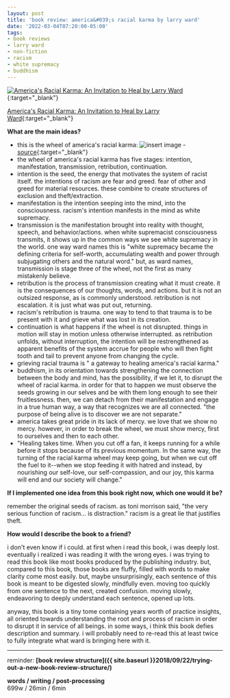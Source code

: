 ```yaml
---
layout: post
title: 'book review: america&#039;s racial karma by larry ward'
date: '2022-03-04T07:20:00-05:00'
tags:
- book reviews
- larry ward
- non-fiction
- racism
- white supremacy
- buddhism
--- 
```



[![America's Racial Karma: An Invitation to Heal by Larry Ward](https://i.gr-assets.com/images/S/compressed.photo.goodreads.com/books/1594698485l/54503890._SX318_.jpg)](https://www.goodreads.com/book/show/54503890-america-s-racial-karma){:target="_blank"}

[America's Racial Karma: An Invitation to Heal by Larry Ward](https://www.goodreads.com/book/show/54503890-america-s-racial-karma){:target="_blank"}

<b>What are the main ideas?</b> 

* this is the wheel of america's racial karma: ![insert image](https://www.lionsroar.com/wp-content/uploads/2020/10/work.jpg) - [source](https://www.lionsroar.com/healing-americas-racial-karma/){:target="_blank"}
* the wheel of america's racial karma has five stages: intention, manifestation, transmission, retribution, continuation. 
* intention is the seed, the energy that motivates the system of racist itself. the intentions of racism are fear and greed. fear of other and greed for material resources. these combine to create structures of exclusion and theft/extraction. 
* manifestation is the intention seeping into the mind, into the consciousness. racism's intention manifests in the mind as white supremacy. 
* transmission is the manifestation brought into reality with thought, speech, and behavior/actions. when white supremacist consciousness transmits, it shows up in the common ways we see white supremacy in the world. one way ward names this is "white supremacy became the defining criteria for self-worth, accumulating wealth and power through subjugating others and the natural word." but, as ward names, transmission is stage three of the wheel, not the first as many mistakenly believe.
* retribution is the process of transmission creating what it must create. it is the consequences of our thoughts, words, and actions. but it is not an outsized response, as is commonly understood. retribution is not escalation. it is just what was put out, returning. 
* racism's retribution is trauma. one way to tend to that trauma is to be present with it and grieve what was lost in its creation. 
* continuation is what happens if the wheel is not disrupted. things in motion will stay in motion unless otherwise interrupted. as retribution unfolds, without interruption, the intention will be restrengthened as apparent benefits of the system accrue for people who will then fight tooth and tail to prevent anyone from changing the cycle.
* grieving racial trauma is " a gateway to healing america's racial karma." 
* buddhism, in its orientation towards strengthening the connection between the body and mind, has the possibility, if we let it, to disrupt the wheel of racial karma. in order for that to happen we must observe the seeds growing in our selves and be with them long enough to see their fruitlessness. then, we can detach from their manifestation and engage in a true human way, a way that recognizes we are all connected. "the purpose of being alive is to discover we are not separate."
* america takes great pride in its lack of mercy. we love that we show no mercy. however, in order to break the wheel, we must show mercy, first to ourselves and then to each other. 
* "Healing takes time. When you cut off a fan, it keeps running for a while before it stops because of its previous momentum. In the same way, the turning of the racial karma wheel may keep going, but when we cut off the fuel to it--when we stop feeding it with hatred and instead, by nourishing our self-love, our self-compassion, and our joy, this karma will end and our society will change."

<b>If I implemented one idea from this book right now, which one would it be?</b>

remember the original seeds of racism. as toni morrison said, "the very serious function of racism... is distraction." racism is a great lie that justifies theft. 

<b>How would I describe the book to a friend?</b>

i don't even know if i could. at first when i read this book, i was deeply lost. eventually i realized i was reading it with the wrong eyes. i was trying to read this book like most books produced by the publishing industry. but, compared to this book, those books are fluffy, filled with words to make clarity come most easily. but, maybe unsurprisingly, each sentence of this book is meant to be digested slowly, mindfully even. moving too quickly from one sentence to the next, created confusion. moving slowly, endeavoring to deeply understand each sentence, opened up lots. 

anyway, this book is a tiny tome containing years worth of practice insights, all oriented towards understanding the root and process of racism in order to disrupt it in service of all beings. in some ways, i think this book defies description and summary. i will probably need to re-read this at least twice to fully integrate what ward is bringing here with it. 



---

reminder: **[book review structure]({{ site.baseurl }}2018/09/22/trying-out-a-new-book-review-structure/)**


<!-- &#042; = asterisk -->
<!-- &#039; = single quote '-->

**words / writing / post-processing**  
699w / 26min / 6min